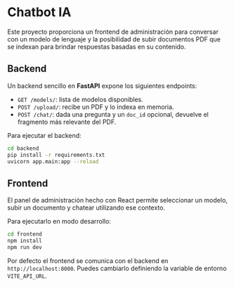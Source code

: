 # Chatbot IA

Este proyecto proporciona un frontend de administración para conversar con un modelo de lenguaje y la posibilidad de subir documentos PDF que se indexan para brindar respuestas basadas en su contenido.

## Backend

Un backend sencillo en **FastAPI** expone los siguientes endpoints:

- `GET /models/`: lista de modelos disponibles.
- `POST /upload/`: recibe un PDF y lo indexa en memoria.
- `POST /chat/`: dada una pregunta y un `doc_id` opcional, devuelve el fragmento más relevante del PDF.

Para ejecutar el backend:

```bash
cd backend
pip install -r requirements.txt
uvicorn app.main:app --reload
```

## Frontend

El panel de administración hecho con React permite seleccionar un modelo, subir un documento y chatear utilizando ese contexto.

Para ejecutarlo en modo desarrollo:

```bash
cd frontend
npm install
npm run dev
```

Por defecto el frontend se comunica con el backend en `http://localhost:8000`. Puedes cambiarlo definiendo la variable de entorno `VITE_API_URL`.
